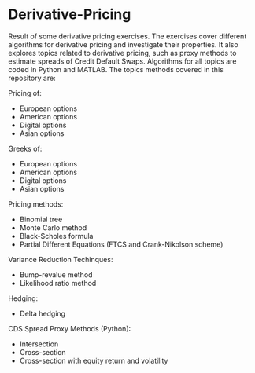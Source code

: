 # Derivative-Pricing
Result of some derivative pricing exercises. The exercises cover different algorithms for derivative pricing and investigate their properties. It also explores topics related to derivative pricing, such as proxy methods to estimate spreads of Credit Default Swaps. Algorithms for all topics are coded in Python and MATLAB. The topics methods covered in this repository are:

Pricing of:
- European options
- American options
- Digital options
- Asian options

Greeks of:
- European options
- American options
- Digital options
- Asian options

Pricing methods:
- Binomial tree
- Monte Carlo method
- Black-Scholes formula
- Partial Different Equations (FTCS and Crank-Nikolson scheme)

Variance Reduction Techinques:
- Bump-revalue method
- Likelihood ratio method

Hedging:
- Delta hedging

CDS Spread Proxy Methods (Python):
- Intersection
- Cross-section
- Cross-section with equity return and volatility

